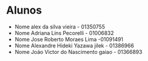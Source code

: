 # Alunos

* Nome alex da silva vieira - 01350755
* Nome Adriana Lins Pecorelli - 01006832
* Nome Jose Roberto Moraes Lima -01091491
* Nome Alexandre Hideki Yazawa jilek - 01386966
* Nome Joáo Victor do Nascimento gaiao - 01366893